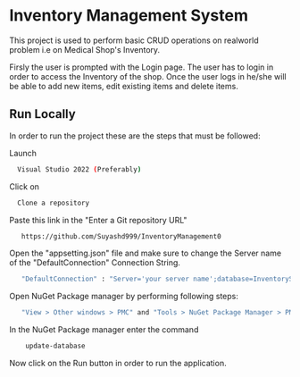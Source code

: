 
# Inventory Management System

This project is used to perform basic CRUD
operations on realworld problem i.e on Medical Shop's
Inventory. 

Firsly the user is prompted with the Login page. 
The user has to login in order to access the Inventory
of the shop. Once the user logs in he/she will be 
able to add new items, edit existing items and 
delete items.


## Run Locally

In order to run the project these are the steps
that must be followed:


Launch 
```bash
  Visual Studio 2022 (Preferably)
```
Click on 
```bash
  Clone a repository
```
Paste this link in the "Enter a Git repository URL"
```bash
   https://github.com/Suyashd999/InventoryManagement0
```
Open the "appsetting.json" file and make sure to change the Server name of the "DefaultConnection" Connection String.
```bash
   "DefaultConnection" : "Server='your server name';database=InventorySystem;Trusted_Connection=True;"
```
Open NuGet Package manager by performing following steps:
```bash
   "View > Other windows > PMC" and "Tools > NuGet Package Manager > PMC"
```
In the NuGet Package manager enter the command 
```bash
    update-database
```
Now click on the Run button in order to run the application.

